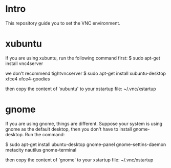 # Intro
This repository guide you to set the VNC environment.

# xubuntu
If you are using xubuntu, run the following command first:
$ sudo apt-get install vnc4server

we don't recommend tightvncserver
$ sudo apt-get install xubuntu-desktop xfce4 xfce4-goodies

then copy the content of 'xubuntu' to your xstartup file: ~/.vnc/xstartup

# gnome
If you are using gnome, things are different. Suppose your system is using gnome as the default desktop, then you don't have to install gnome-desktop. Run the command:

$ sudo apt-get install ubuntu-desktop gnome-panel gnome-settins-daemon metacity nautilus gnome-terminal

then copy the content of 'gnome' to your xstartup file: ~/.vnc/xstartup
